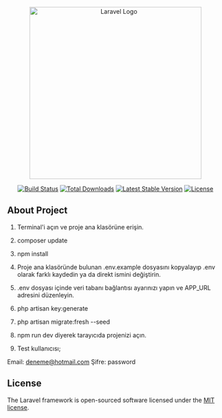 <p align="center"><a href="https://laravel.com" target="_blank"><img src="https://raw.githubusercontent.com/laravel/art/master/logo-lockup/5%20SVG/2%20CMYK/1%20Full%20Color/laravel-logolockup-cmyk-red.svg" width="400" alt="Laravel Logo"></a></p>

<p align="center">
<a href="https://github.com/laravel/framework/actions"><img src="https://github.com/laravel/framework/workflows/tests/badge.svg" alt="Build Status"></a>
<a href="https://packagist.org/packages/laravel/framework"><img src="https://img.shields.io/packagist/dt/laravel/framework" alt="Total Downloads"></a>
<a href="https://packagist.org/packages/laravel/framework"><img src="https://img.shields.io/packagist/v/laravel/framework" alt="Latest Stable Version"></a>
<a href="https://packagist.org/packages/laravel/framework"><img src="https://img.shields.io/packagist/l/laravel/framework" alt="License"></a>
</p>

## About Project

1. Terminal'i açın ve proje ana klasörüne erişin.

2. composer update

3. npm install

4. Proje ana klasöründe bulunan .env.example dosyasını kopyalayıp .env olarak farklı kaydedin ya da direkt ismini değiştirin.

5. .env dosyası içinde veri tabanı bağlantısı ayarınızı yapın ve APP_URL adresini düzenleyin.

6.  php artisan key:generate

7. php artisan migrate:fresh --seed

8. npm run dev diyerek tarayıcıda projenizi açın.

9. Test kullanıcısı; 

Email: deneme@hotmail.com
Şifre: password




## License

The Laravel framework is open-sourced software licensed under the [MIT license](https://opensource.org/licenses/MIT).
